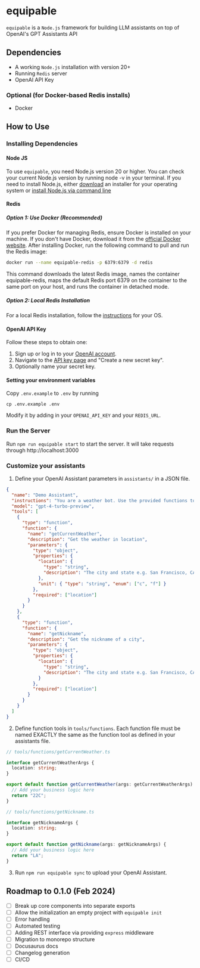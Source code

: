 # equipable

`equipable` is a `Node.js` framework for building LLM assistants on top of OpenAI's GPT Assistants API

## Dependencies

- A working `Node.js` installation with version 20+
- Running `Redis` server
- OpenAI API Key

### Optional (for Docker-based Redis installs)

- Docker

## How to Use

### Installing Dependencies

#### Node JS

To use `equipable`, you need Node.js version 20 or higher. You can check your current Node.js version by running node -v in your terminal. If you need to install Node.js, either [download](https://nodejs.org/en/download) an installer for your operating system or [install Node.js via command line](https://nodejs.org/en/download/package-manager)

#### Redis

##### Option 1: Use Docker (Recommended)

If you prefer Docker for managing Redis, ensure Docker is installed on your machine. If you don't have Docker, download it from the [official Docker website](https://docs.docker.com/engine/install/). After installing Docker, run the following command to pull and run the Redis image:

```bash
docker run --name equipable-redis -p 6379:6379 -d redis
```

This command downloads the latest Redis image, names the container equipable-redis, maps the default Redis port 6379 on the container to the same port on your host, and runs the container in detached mode.

##### Option 2: Local Redis Installation

For a local Redis installation, follow the [instructions](https://redis.io/docs/install/install-redis/) for your OS.

#### OpenAI API Key

Follow these steps to obtain one:

1. Sign up or log in to your [OpenAI account](https://platform.openai.com).
2. Navigate to the [API key page](https://platform.openai.com/account/api-keys) and "Create a new secret key".
3. Optionally name your secret key.

#### Setting your environment variables

Copy `.env.example` to `.env` by running

```
cp .env.example .env
```

Modify it by adding in your `OPENAI_API_KEY` and your `REDIS_URL`.

### Run the Server

Run `npm run equipable start` to start the server. It will take requests through http://localhost:3000

### Customize your assistants

1. Define your OpenAI Assistant parameters in `assistants/` in a JSON file.

```json
{
  "name": "Demo Assistant",
  "instructions": "You are a weather bot. Use the provided functions to answer questions.",
  "model": "gpt-4-turbo-preview",
  "tools": [
    {
      "type": "function",
      "function": {
        "name": "getCurrentWeather",
        "description": "Get the weather in location",
        "parameters": {
          "type": "object",
          "properties": {
            "location": {
              "type": "string",
              "description": "The city and state e.g. San Francisco, CA"
            },
            "unit": { "type": "string", "enum": ["c", "f"] }
          },
          "required": ["location"]
        }
      }
    },
    {
      "type": "function",
      "function": {
        "name": "getNickname",
        "description": "Get the nickname of a city",
        "parameters": {
          "type": "object",
          "properties": {
            "location": {
              "type": "string",
              "description": "The city and state e.g. San Francisco, CA"
            }
          },
          "required": ["location"]
        }
      }
    }
  ]
}
```

2. Define function tools in `tools/functions`. Each function file must be named EXACTLY the same as the function tool as defined in your assistants file.

```typescript
// tools/functions/getCurrentWeather.ts

interface getCurrentWeatherArgs {
  location: string;
}

export default function getCurrentWeather(args: getCurrentWeatherArgs) {
  // Add your business logic here
  return "22C";
}
```

```typescript
// tools/functions/getNickname.ts

interface getNicknameArgs {
  location: string;
}

export default function getNickname(args: getNicknameArgs) {
  // Add your business logic here
  return "LA";
}
```

3. Run `npm run equipable sync` to upload your OpenAI Assistant.

## Roadmap to 0.1.0 (Feb 2024)

- [ ] Break up core components into separate exports
- [ ] Allow the initialization an empty project with `equipable init`
- [ ] Error handling
- [ ] Automated testing
- [ ] Adding REST interface via providing `express` middleware
- [ ] Migration to monorepo structure
- [ ] Docusaurus docs
- [ ] Changelog generation
- [ ] CI/CD
